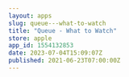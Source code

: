 ```yaml
---
layout: apps
slug: queue---what-to-watch
title: "Queue - What to Watch"
store: apple
app_id: 1554132853
date: 2023-07-04T15:09:07Z
published: 2021-06-23T07:00:00Z
---
```


